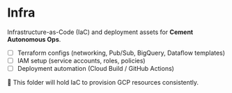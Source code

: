# Infra

Infrastructure-as-Code (IaC) and deployment assets for **Cement Autonomous Ops**.

- [ ] Terraform configs (networking, Pub/Sub, BigQuery, Dataflow templates)
- [ ] IAM setup (service accounts, roles, policies)
- [ ] Deployment automation (Cloud Build / GitHub Actions)

📌 This folder will hold IaC to provision GCP resources consistently.

